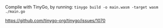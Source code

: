 Compile with TinyGo, by running: `tinygo build -o main.wasm -target wasm ./main.go`

https://github.com/tinygo-org/tinygo/issues/1070
